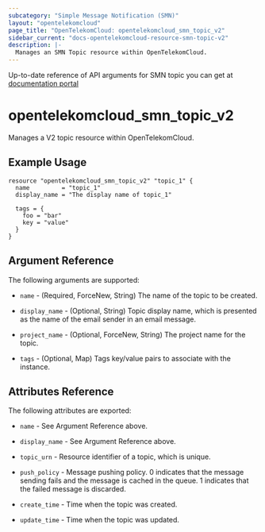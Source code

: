 ```yaml
---
subcategory: "Simple Message Notification (SMN)"
layout: "opentelekomcloud"
page_title: "OpenTelekomCloud: opentelekomcloud_smn_topic_v2"
sidebar_current: "docs-opentelekomcloud-resource-smn-topic-v2"
description: |-
  Manages an SMN Topic resource within OpenTelekomCloud.
---
```


Up-to-date reference of API arguments for SMN topic you can get at
[documentation portal](https://docs.otc.t-systems.com/simple-message-notification/api-ref/apis/topic_operations)

# opentelekomcloud_smn_topic_v2

Manages a V2 topic resource within OpenTelekomCloud.

## Example Usage

```hcl
resource "opentelekomcloud_smn_topic_v2" "topic_1" {
  name         = "topic_1"
  display_name = "The display name of topic_1"

  tags = {
    foo = "bar"
    key = "value"
  }
}
```

## Argument Reference

The following arguments are supported:

* `name` - (Required, ForceNew, String) The name of the topic to be created.

* `display_name` - (Optional, String) Topic display name, which is presented as the
  name of the email sender in an email message.

* `project_name` - (Optional, ForceNew, String) The project name for the topic.

* `tags` - (Optional, Map) Tags key/value pairs to associate with the instance.

## Attributes Reference

The following attributes are exported:

* `name` - See Argument Reference above.

* `display_name` - See Argument Reference above.

* `topic_urn` - Resource identifier of a topic, which is unique.

* `push_policy` - Message pushing policy. 0 indicates that the message
  sending fails and the message is cached in the queue. 1 indicates that the
  failed message is discarded.

* `create_time` - Time when the topic was created.

* `update_time` - Time when the topic was updated.
